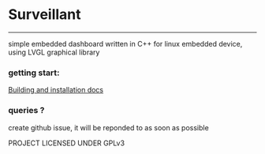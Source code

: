 # Surveillant 
___
simple embedded dashboard written in C++ for linux embedded device, using LVGL graphical library


### getting start:
[Building and installation docs](docs/index.md)

### queries ?
create github issue, it will be reponded to as soon as possible

PROJECT LICENSED UNDER GPLv3

